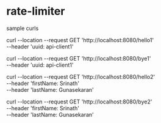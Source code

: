 # rate-limiter


sample curls

curl --location --request GET 'http://localhost:8080/hello1' \
--header 'uuid: api-client1'

curl --location --request GET 'http://localhost:8080/bye1' \
--header 'uuid: api-client1'

curl --location --request GET 'http://localhost:8080/hello2' \
--header 'firstName: Srinath' \
--header 'lastName: Gunasekaran'

curl --location --request GET 'http://localhost:8080/bye2' \
--header 'firstName: Srinath' \
--header 'lastName: Gunasekaran'
